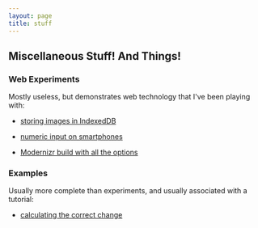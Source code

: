 ```yaml
---
layout: page
title: stuff
---
```


## Miscellaneous Stuff! And Things!

### Web Experiments

Mostly useless, but demonstrates web technology that I've been playing with:

- [storing images in IndexedDB](/web-experiments/indexeddb-images/)

- [numeric input on smartphones](/web-experiments/input-type-number/)

- [Modernizr build with all the options](/web-experiments/modernizr/)

### Examples

Usually more complete than experiments, and usually associated with a tutorial:

- [calculating the correct change](/examples/change-calculator/)
